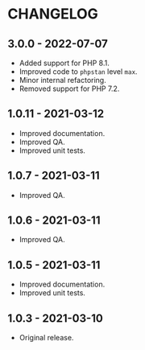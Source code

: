 # CHANGELOG

## 3.0.0 - 2022-07-07

* Added support for PHP 8.1.
* Improved code to `phpstan` level `max`.
* Minor internal refactoring.
* Removed support for PHP 7.2.

## 1.0.11 - 2021-03-12

* Improved documentation.
* Improved QA.
* Improved unit tests.

## 1.0.7 - 2021-03-11

* Improved QA.

## 1.0.6 - 2021-03-11

* Improved QA.

## 1.0.5 - 2021-03-11

* Improved documentation.
* Improved unit tests.

## 1.0.3 - 2021-03-10

* Original release.
